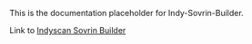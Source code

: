This is the documentation placeholder for Indy-Sovrin-Builder.

Link to [Indyscan Sovrin Builder](https://indyscan.io/home/SOVRIN_BUILDERNET)